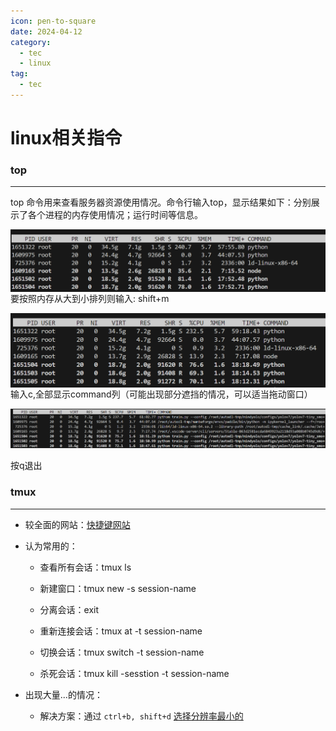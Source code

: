 ```yaml
---
icon: pen-to-square
date: 2024-04-12
category:
  - tec
  - linux
tag:
  - tec
---
```

# linux相关指令
### top

***

top 命令用来查看服务器资源使用情况。命令行输入top，显示结果如下：分别展示了各个进程的内存使用情况；运行时间等信息。

<img src="../assets/image-20240320150851293.png" align="left" alt="image-20240320150851293" style="zoom:80%;" />

要按照内存从大到小排列则输入: shift+m

<img src="../assets/image-20240320150925159.png" align=left alt="image-20240320150925159" style="zoom:80%;" />

输入c,全部显示command列（可能出现部分遮挡的情况，可以适当拖动窗口）

![image-20240320151014799](../assets/image-20240320151014799.png)

按q退出



### tmux

***

- 较全面的网站：[快捷键网站](https://zhuanlan.zhihu.com/p/90464490)
- 认为常用的：

  - 查看所有会话：tmux ls

  - 新建窗口：tmux new -s session-name

  - 分离会话：exit

  - 重新连接会话：tmux at -t session-name

  - 切换会话：tmux switch -t session-name

  - 杀死会话：tmux kill -sesstion -t session-name
- 出现大量...的情况：
  - 解决方案：通过 `ctrl+b, shift+d` [选择分辨率最小的](https://blog.csdn.net/qq_16763983/article/details/130450323)

